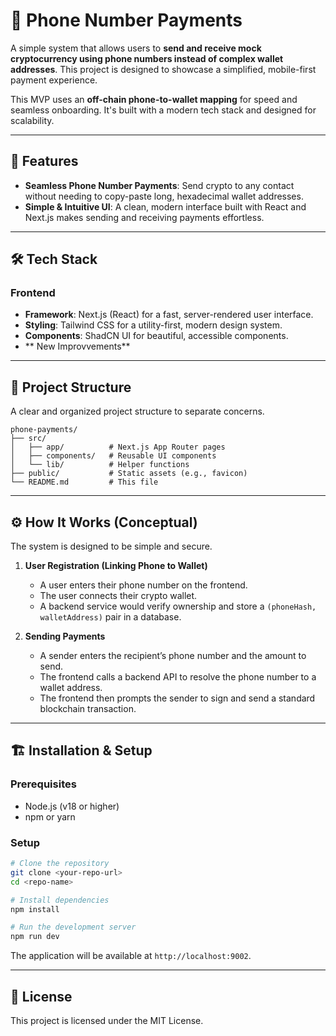 # 📱 Phone Number Payments

A simple system that allows users to **send and receive mock cryptocurrency using phone numbers instead of complex wallet addresses**. This project is designed to showcase a simplified, mobile-first payment experience.

This MVP uses an **off-chain phone-to-wallet mapping** for speed and seamless onboarding. It's built with a modern tech stack and designed for scalability.

---

## 🚀 Features

-   **Seamless Phone Number Payments**: Send crypto to any contact without needing to copy-paste long, hexadecimal wallet addresses.
-   **Simple & Intuitive UI**: A clean, modern interface built with React and Next.js makes sending and receiving payments effortless.

---

## 🛠 Tech Stack

### Frontend
- **Framework**: Next.js (React) for a fast, server-rendered user interface.
- **Styling**: Tailwind CSS for a utility-first, modern design system.
- **Components**: ShadCN UI for beautiful, accessible components.
- ** New Improvvements**

---

## 📂 Project Structure
A clear and organized project structure to separate concerns.

```
phone-payments/
├── src/
│   ├── app/          # Next.js App Router pages
│   ├── components/   # Reusable UI components
│   └── lib/          # Helper functions
├── public/           # Static assets (e.g., favicon)
└── README.md         # This file
```

---

## ⚙️ How It Works (Conceptual)

The system is designed to be simple and secure.

1.  **User Registration (Linking Phone to Wallet)**
    - A user enters their phone number on the frontend.
    - The user connects their crypto wallet.
    - A backend service would verify ownership and store a `(phoneHash, walletAddress)` pair in a database.

2.  **Sending Payments**
    - A sender enters the recipient’s phone number and the amount to send.
    - The frontend calls a backend API to resolve the phone number to a wallet address.
    - The frontend then prompts the sender to sign and send a standard blockchain transaction.

---

## 🏗 Installation & Setup

### Prerequisites
- Node.js (v18 or higher)
- npm or yarn

###  Setup
```bash
# Clone the repository
git clone <your-repo-url>
cd <repo-name>

# Install dependencies
npm install

# Run the development server
npm run dev
```
The application will be available at `http://localhost:9002`.

---

## 📄 License
This project is licensed under the MIT License.
